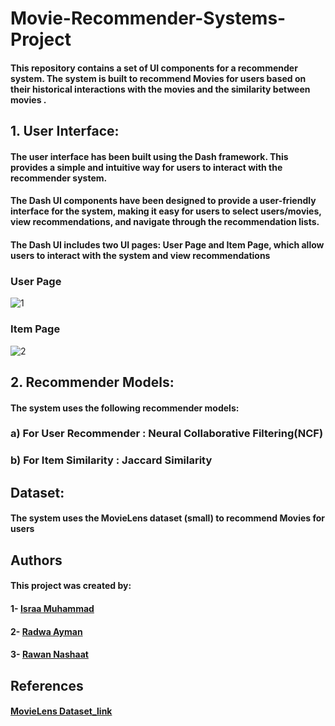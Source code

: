 # Movie-Recommender-Systems-Project

#### This repository contains a set of UI components for a recommender system. The system is built to recommend Movies for users based on their historical interactions with the movies and the similarity  between movies   . 

## 1. User Interface:

#### The user interface has been built using the Dash framework. This provides a simple and intuitive way for users to interact with the recommender system.
####  The Dash UI components have been designed to provide a user-friendly interface for the system, making it easy for users to select users/movies, view recommendations, and navigate through the recommendation lists.
####  The Dash UI includes two UI pages: User Page and Item Page, which allow users to interact with the system and view recommendations

### User Page 
![1](https://github.com/radwaayman22/Recommender_Systems_Project_ITI_9_Month_Intake43/assets/47259697/45649668-f8d5-4528-b4bb-134e931844f1)

### Item Page
![2](https://github.com/radwaayman22/Recommender_Systems_Project_ITI_9_Month_Intake43/assets/47259697/13dcb1f7-ddf3-4b55-bc6a-8028ce057629)

## 2. Recommender Models:
#### The system uses the following recommender models:
### a) For User Recommender : Neural Collaborative Filtering(NCF)
### b) For Item Similarity : Jaccard Similarity 


## Dataset:
#### The system uses the MovieLens dataset (small) to recommend Movies for users
## Authors
#### This project was created by:
#### 1- [Israa Muhammad](https://github.com/israa2050)
#### 2- [Radwa Ayman](https://github.com/radwaayman22)
#### 3- [Rawan Nashaat](https://github.com/rawanelzehery)

## References
#### [MovieLens Dataset_link]( https://drive.google.com/drive/folders/17y3g6pKPiF4M8hwt8v5uLzb1Gr-PqRGD?usp=sharing )
